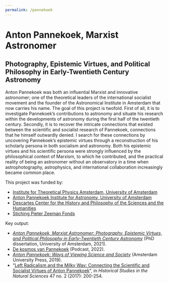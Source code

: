 ```yaml
---
permalink: /pannekoek
---
```

# Anton Pannekoek, Marxist Astronomer 
## Photography, Epistemic Virtues, and Political Philosophy in Early-Twentieth Century Astronomy

Anton Pannekoek was both an influential Marxist and innovative astronomer; one of the theoretical leaders of the international socialist movement and the founder of the Astronomical Institute in Amsterdam that now carries his name. The goal of this project is twofold. First of all, it is to investigate Pannekoek’s contributions to astronomy and situate his research within the developments of astronomy during the first half of the twentieth century. Secondly, it is to recover the intricate connections that existed between the scientific and socialist research of Pannekoek, connections that he himself outwardly denied. I search for these connections by uncovering Pannekoek’s epistemic virtues through a reconstruction of his scholarly persona in both socialism and astronomy. Both his epistemic virtues and his scientific persona were strongly influenced by the philosophical context of Marxism, to which he contributed, and the practical reality of being an astronomer without an observatory in a time when astrophotography, astrophysics, and international collaboration increasingly became common place.

This project was funded by:
- [Institute for Theoretical Physics Amsterdam, University of Amsterdam](http://iop.uva.nl/itfa/itfa.html)
- [Anton Pannekoek Institute for Astronomy, University of Amsterdam](http://api.uva.nl)
- [Descartes Center for the History and Philosophy of the Sciences and the Humanities](https://www.uu.nl/descartes-centre)
- [Stiching Pieter Zeeman Fonds](https://pieterzeemanfonds.nl/)

Key output:

- [_Anton Pannekoek, Marxist Astronomer: Photography, Epistemic Virtues, and Political Philosophy in Early-Twentieth Century Astronomy_](https://www.dare.uva.nl/search?identifier=ffd11908-9018-492c-8805-952387d964fc) (PhD dissertation, University of Amsterdam, 2021).
- [De kosmos van Pannekoek](https://api.uva.nl/nl/over-ons/geschiedenis/podcast-de-kosmos-van-pannekoek/podcast.html) (Podcast, 2022).
- _[Anton Pannekoek: Ways of Viewing Science and Society](https://library.oapen.org/handle/20.500.12657/24329)_ (Amsterdam University Press, 2019).
- “[Left Radicalism and the Milky Way: Connecting the Scientific and Socialist Virtues of Anton Pannekoek](https://doi.org/10.1525/hsns.2017.47.2.200)“, in _Historical Studies in the Natural Sciences_ 47 no. 2 (2017): 200-254.
